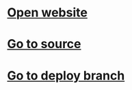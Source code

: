 # [Open website](https://technicjelle.github.io/)
# [Go to source](https://github.com/TechnicJelle/TechnicJelle)
# [Go to deploy branch](../../tree/deploy)
